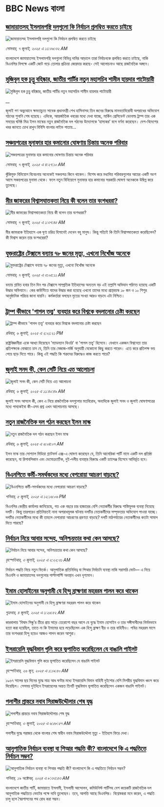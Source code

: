 # BBC News বাংলা## [জামায়াতসহ ইসলামপন্থি দলগুলো কি নির্বাচন প্রলম্বিত করতে চাইছে](https://www.bbc.com/bengali/articles/cvg8re9k0v3o?at_campaign=githubrss)![জামায়াতসহ ইসলামপন্থি দলগুলো কি নির্বাচন প্রলম্বিত করতে চাইছে](https://ichef.bbci.co.uk/ace/ws/240/cpsprodpb/0c59/live/1d8e31d0-5b1e-11f0-a40e-a1af2950b220.jpg)_সোমবার, ৭ জুলাই, ২০২৫ এ ১১:৩৬:৩২ AM_বাংলাদেশে জামায়াতসহ ইসলামপন্থি দলগুলো বিভিন্ন দাবির আড়ালে তারা নির্বাচনকে প্রলম্বিত করতে চাইছে, নাকি বিএনপির বিপক্ষে একটি জোট গড়ে তোলার প্রক্রিয়া জোরদার করছে- সেই আলোচনাও আছে রাজনৈতিক অঙ্গনে।## [মুজিবুল হক চুন্নু বহিষ্কার, জাতীয় পার্টির নতুন মহাসচিব শামীম হায়দার পাটোয়ারী](https://www.bbc.co.uk/bengali/live/cdr3njgj363t?at_campaign=githubrss)![মুজিবুল হক চুন্নু বহিষ্কার, জাতীয় পার্টির নতুন মহাসচিব শামীম হায়দার পাটোয়ারী](https://ichef.bbci.co.uk/ace/standard/240/cpsprodpb/de24/live/fbe275a0-5b27-11f0-a40e-a1af2950b220.jpg)__জুলাই গণ অভ্যুত্থানে ক্ষমতাচ্যুত সাবেক প্রধানমন্ত্রী শেখ হাসিনাসহ তিন জনের বিরুদ্ধে মানবতাবিরোধী অপরাধের অভিযোগ গঠনের শুনানি শেষ হয়েছে। এদিকে, আন্তর্জাতিক খবরের মধ্যে দেখা যাচ্ছে, মার্কিন প্রেসিডেন্ট ডোনাল্ড ট্রাম্প তার এক সময়ের ঘনিষ্ঠ মিত্র ইলন মাস্কের নতুন রাজনৈতিক দল গঠনের উদ্যোগকে ‘হাস্যকর’ বলে বর্ণনা করেছেন। দেশ-বিদেশের খবর জানতে চোখ রাখুন বিবিসি বাংলার লাইভ পাতায়...## [সঞ্চয়পত্রের মুনাফার হার কমানোর ঘোষণায় চিন্তায় অনেক পরিবার ](https://www.bbc.com/bengali/articles/cql09pe0dpvo?at_campaign=githubrss)![সঞ্চয়পত্রের মুনাফার হার কমানোর ঘোষণায় চিন্তায় অনেক পরিবার ](https://ichef.bbci.co.uk/ace/ws/240/cpsprodpb/7ec1/live/1a2cf7f0-5a7a-11f0-b5c5-012c5796682d.jpg)_সোমবার, ৭ জুলাই, ২০২৫ এ ৪:২৭:১০ AM_ঝুঁকিমুক্ত বিনিয়োগ বিবেচনায় অনেকেই সঞ্চয়পত্র কিনে থাকেন। বিশেষ করে মধ্যবিত্ত পরিবারগুলোর আয়ের একটি অংশ আসে সঞ্চয়পত্রের মুনাফা থেকে। ফলে নতুন বিনিয়োগে মুনাফার হার কমানোর সরকারি ঘোষণা অনেককে উদ্বিগ্ন করে তুলেছে।## [মীর জাফরের বিশ্বাসঘাতকতা নিয়ে কী বলেন তার বংশধররা?](https://www.bbc.com/bengali/articles/c6250ggd56do?at_campaign=githubrss)![মীর জাফরের বিশ্বাসঘাতকতা নিয়ে কী বলেন তার বংশধররা?](https://ichef.bbci.co.uk/ace/ws/240/cpsprodpb/7271/live/91ad68c0-5997-11f0-9074-8989d8c97d87.jpg)_সোমবার, ৭ জুলাই, ২০২৫ এ ১:৩৭:৪৫ AM_মীর জাফরকে ইতিহাসে এক ঘৃণ্য চরিত্র হিসাবেই দেখেন বহু মানুষ। কিন্তু সত্যিই কি তিনি বিশ্বাসঘাতকতা করেছিলেন? কী বিশ্বাস করেন তার বংশধরেরা?## [যুক্তরাষ্ট্রের টেক্সাসে বন্যায় ৭৮ জনের মৃত্যু, এখনো নিখোঁজ অনেকে](https://www.bbc.com/bengali/articles/c1wplwwn53qo?at_campaign=githubrss)![যুক্তরাষ্ট্রের টেক্সাসে বন্যায় ৭৮ জনের মৃত্যু, এখনো নিখোঁজ অনেকে](https://ichef.bbci.co.uk/ace/ws/240/cpsprodpb/57e2/live/8f046eb0-5add-11f0-960d-e9f1088a89fe.jpg)_সোমবার, ৭ জুলাই, ২০২৫ এ ৩:০৫:১১ AM_বন্যায় প্লাবিত হবার তিন দিন পর টেক্সাসে সাম্প্রতিক ইতিহাসের অন্যতম  বড় এই তল্লাশি অভিযান পরিণত হয়েছে একটি উদ্ধার অভিযানে। কের কাউন্টিতে যাদের উদ্ধার করা হয়েছে এখনো তাদের মধ্যে প্রাপ্তবয়স্ক ১৮ জন ও ১০ শিশুর আনুষ্ঠানিক পরিচয় জানা যায়নি। কর্মকর্তারা বলছেন মৃতের সংখ্যা আরও বাড়বে এটা নিশ্চিত।## [ট্রাম্প কীভাবে 'পাগল তত্ত্ব' ব্যবহার করে বিশ্বকে বদলানোর চেষ্টা করছেন ](https://www.bbc.com/bengali/articles/czxekpzklwxo?at_campaign=githubrss)![ট্রাম্প কীভাবে 'পাগল তত্ত্ব' ব্যবহার করে বিশ্বকে বদলানোর চেষ্টা করছেন ](https://ichef.bbci.co.uk/ace/ws/240/cpsprodpb/96bc/live/5f5b6b50-5a47-11f0-b5c5-012c5796682d.jpg)_রবিবার, ৬ জুলাই, ২০২৫ এ ২:০১:২১ PM_রাষ্ট্রবিজ্ঞানীরা একে আখ্যা দিয়েছেন 'ম্যাডম্যান থিওরি' বা 'পাগল তত্ত্ব' হিসেবে। যেখানে একজন বিশ্বনেতা তার প্রতিপক্ষকে বোঝাতে চান যে, তিনি তার মেজাজ-মর্জি অনুযায়ী যেকোনো কিছু করতে পারেন। এতে করে প্রতিপক্ষ ভয় পেয়ে ছাড় দিতে পারে। কিন্তু এই পদ্ধতি কি শত্রুদের বিরুদ্ধেও কাজ করতে পারে?## [জুলাই সনদ কী, কেন সেটি নিয়ে এত আলোচনা](https://www.bbc.com/bengali/articles/c939xgp251po?at_campaign=githubrss)![জুলাই সনদ কী, কেন সেটি নিয়ে এত আলোচনা](https://ichef.bbci.co.uk/ace/ws/240/cpsprodpb/dafa/live/26a3d870-59b5-11f0-994d-9db2713c89df.jpg)_রবিবার, ৬ জুলাই, ২০২৫ এ ১১:৪০:৪৯ AM_জুলাই সনদ আসলে কী, কেন এ নিয়ে রাজনৈতিক দলগুলোর মতবিরোধ, অন্যদিকে জুলাই সনদ ও জুলাই ঘোষণাপত্রের মধ্যে পাথ্যকইবা কী-এসব প্রশ্ন এখন আলোচনায় আসছে।## [নতুন রাজনৈতিক দল গঠন করছেন ইলন মাস্ক](https://www.bbc.com/bengali/articles/c4gkppxz8ezo?at_campaign=githubrss)![নতুন রাজনৈতিক দল গঠন করছেন ইলন মাস্ক](https://ichef.bbci.co.uk/ace/ws/240/cpsprodpb/a00e/live/00f1de30-5a2b-11f0-b5c5-012c5796682d.jpg)_রবিবার, ৬ জুলাই, ২০২৫ এ ৬:০৪:০৭ AM_ইলন মাস্ক তার সোশ্যাল মিডিয়া প্ল্যাটফর্ম এক্স-এ ঘোষণা করেছেন যে, তিনি আমেরিকা পার্টি নামে একটি দল প্রতিষ্ঠা করেছেন, যা রিপাবলিকান এবং ডেমোক্র্যাটিক, দুই-দলীয় ব্যবস্থার বিরুদ্ধে একটি চ্যালেঞ্জ হিসেবে আবির্ভূত হবে।## [বিএনপিতে কর্মী-সমর্থকদের মধ্যে বেপরোয়া আচরণ বাড়ছে?](https://www.bbc.com/bengali/articles/cql093pwr47o?at_campaign=githubrss)![বিএনপিতে কর্মী-সমর্থকদের মধ্যে বেপরোয়া আচরণ বাড়ছে?](https://ichef.bbci.co.uk/ace/ws/240/cpsprodpb/6d55/live/d647e010-5991-11f0-960d-e9f1088a89fe.jpg)_শনিবার, ৫ জুলাই, ২০২৫ এ ১২:১৬:০৬ PM_বিএনপির কেন্দ্রীয় কার্যালয় জানিয়েছে, গত এক বছরে চার হাজারের বেশি নেতাকর্মীর বিরুদ্ধে শাস্তিমূলক ব্যবস্থা নিয়েছে দলটি। কিন্তু তারপরেও প্রতিনিয়তই নানা অপরাধমূলক ঘটনায় দলটির নেতাকর্মীদের সম্পৃক্ততার অভিযোগ পাওয়া যাচ্ছে।  দলটির নেতাকর্মীদের মধ্যে কী তাহলে বেপরোয়া আচরণের প্রবণতা বাড়ছে? দলটি মাঠপর্যায়ের নেতাকর্মীদের কতটা সামাল দিতে পারছে?## [নির্বাচন নিয়ে আবার সন্দেহ, অনিশ্চয়তার কথা কেন আসছে?](https://www.bbc.com/bengali/articles/cx203p1pvd2o?at_campaign=githubrss)![নির্বাচন নিয়ে আবার সন্দেহ, অনিশ্চয়তার কথা কেন আসছে?](https://ichef.bbci.co.uk/ace/ws/240/cpsprodpb/a114/live/c104e500-57a1-11f0-9074-8989d8c97d87.jpg)_বৃহস্পতিবার, ৩ জুলাই, ২০২৫ এ ২:২২:৩১ AM_নির্বাচন পদ্ধতি নিয়ে নতুন বিতর্ক। আনুপাতিক প্রতিনিধিত্ব বা পিআর নির্বাচনি ব্যবস্থা নাকি সরাসরি ভোট–– এ নিয়ে  বিএনপি ও জামায়াতসহ দলগুলোর পাল্টাপাল্টি অবস্থান এখন দৃশ্যমান।## [ইমাম হোসাইনের অনুগামী যে হিন্দু ব্রাহ্মণরা মহররম পালন করে থাকেন](https://www.bbc.com/bengali/articles/cn0z2nn003go?at_campaign=githubrss)![ইমাম হোসাইনের অনুগামী যে হিন্দু ব্রাহ্মণরা মহররম পালন করে থাকেন](https://ichef.bbci.co.uk/ace/ws/240/cpsprodpb/3ba6/live/099f23f0-57ef-11f0-960d-e9f1088a89fe.jpg)_শুক্রবার, ৪ জুলাই, ২০২৫ এ ১:২৬:৫২ AM_কারবালায় ‘বিষাদ সিন্ধু’র তীরে প্রায় সাড়ে তেরোশো বছর আগে যে যুদ্ধে ইমাম হোসাইন ও তার সঙ্গীসাথীদের নির্মমভাবে হত্যা করা হয়েছিল, তাতে না কি ইমামের হয়ে লড়েছিলেন এক হিন্দু ব্রাহ্মণ বীর ও তার বাহিনীও। পবিত্র মহররম মাসে তার বংশধররা হিন্দু হয়েও আজও পালন করেন আশুরা।## [ইসরায়েলি যুদ্ধবিমান গুলি করে ভূপাতিত করেছিলেন যে বাঙালি পাইলট](https://www.bbc.com/bengali/articles/cx2vgyzvjzlo?at_campaign=githubrss)![ইসরায়েলি যুদ্ধবিমান গুলি করে ভূপাতিত করেছিলেন যে বাঙালি পাইলট](https://ichef.bbci.co.uk/ace/ws/240/cpsprodpb/8474/live/82f77130-51aa-11f0-8485-7bd50fa63665.jpg)_বৃহস্পতিবার, ২৬ জুন, ২০২৫ এ ১:১৯:৫০ AM_১৯৬৭ সালের ছয় দিনের যুদ্ধে মাত্র আধ ঘণ্টার মধ্যে ইসরায়েলি বিমান বাহিনী দুইশোর বেশি মিশরীয় যুদ্ধবিমান ধ্বংস করে দিয়েছিল। সেসময় দুইদিনে ইসরায়েলের অন্তত তিনটি যুদ্ধবিমান ভূপাতিত করেছিলেন একজন বাঙালি পাইলট।## [পলাশীর প্রান্তরে  নবাব সিরাজউদ্দৌলার শেষ যুদ্ধ](https://www.bbc.com/bengali/articles/c24vzv0mpypo?at_campaign=githubrss)![পলাশীর প্রান্তরে  নবাব সিরাজউদ্দৌলার শেষ যুদ্ধ](https://ichef.bbci.co.uk/ace/ws/240/cpsprodpb/fbee/live/deeb8c10-5759-11f0-960d-e9f1088a89fe.jpg)_বৃহস্পতিবার, ৩ জুলাই, ২০২৫ এ ৬:৫৮:৫৭ AM_পলাশীর যুদ্ধে পরাজয় থেকে বাংলার শেষ স্বাধীন নবাব সিরাজউদ্দৌলা মৃত্যু - ইতিহাস ফিরে দেখা।## [আনুপাতিক নির্বাচন ব্যবস্থা বা পিআর পদ্ধতি কী? বাংলাদেশে কি এ পদ্ধতিতে নির্বাচন সম্ভব?](https://www.bbc.com/bengali/articles/c78d090ezdpo?at_campaign=githubrss)![আনুপাতিক নির্বাচন ব্যবস্থা বা পিআর পদ্ধতি কী? বাংলাদেশে কি এ পদ্ধতিতে নির্বাচন সম্ভব?](https://ichef.bbci.co.uk/ace/ws/240/cpsprodpb/5da0/live/2da73d40-8bae-11ef-b6b0-c9af5f7f16e4.jpg)_শনিবার, ১৯ অক্টোবর, ২০২৪ এ ৮:৩৩:৫৩ AM_বাংলাদেশে জাতীয় পার্টি, জামায়াতে ইসলামী, ইসলামী আন্দোলন, কমিউনিস্ট পার্টিসহ বেশ কয়েকটি রাজনৈতিক দল আনুপাতিক পদ্ধতিতে ভোটের পক্ষে দাবি তুলেছেন। তবে, আপত্তি আছে বিএনপির। বিশ্লেষকরা মনে করেন, এ পদ্ধতি চালু হলে স্বৈরশাসনের পথ রোধ করা সম্ভব।